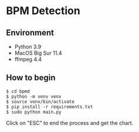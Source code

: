 # BPM Detection

## Environment

- Python 3.9
- MacOS Big Sur 11.4
- ffmpeg 4.4

## How to begin

```
$ cd bpmd
$ python -m venv venv
$ source venv/bin/activate
$ pip install -r requirements.txt
$ sudo python main.py
```

Click on "ESC" to end the process and get the chart.